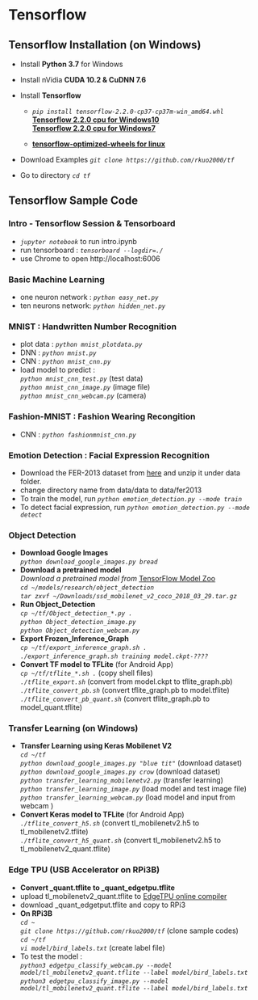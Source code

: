 # Tensorflow 
## Tensorflow Installation (on Windows)
* Install **Python 3.7** for Windows
* Install nVidia **CUDA 10.2 & CuDNN 7.6** 
* Install **Tensorflow** 
  - *`pip install tensorflow-2.2.0-cp37-cp37m-win_amd64.whl`* <br />
  **[Tensorflow 2.2.0 cpu for Windows10](https://github.com/fo40225/tensorflow-windows-wheel/blob/master/2.2.0/py37/CPU%2BGPU/cuda102cudnn76avx2)** <br />
  **[Tensorflow 2.2.0 cpu for Windows7](https://github.com/fo40225/tensorflow-windows-wheel/blob/master/2.2.0/py37/CPU%2BGPU/cuda102cudnn76sse2)** <br />
 
  - **[tensorflow-optimized-wheels for linux](https://github.com/inoryy/tensorflow-optimized-wheels)**  <br />

* Download Examples *`git clone https://github.com/rkuo2000/tf`*
* Go to directory *`cd tf`*
## Tensorflow Sample Code
### Intro - Tensorflow Session & Tensorboard 
* *`jupyter notebook`* to run intro.ipynb
* run tensorboard : *`tensorboard --logdir=./`*
* use Chrome to open http://localhost:6006
### Basic Machine Learning
* one neuron network : *`python easy_net.py`*
* ten neurons network: *`python hidden_net.py`*
### MNIST : Handwritten Number Recognition
* plot data : *`python mnist_plotdata.py`*
* DNN : *`python mnist.py`*
* CNN : *`python mnist_cnn.py`*
* load model to predict : <br />
  *`python mnist_cnn_test.py`* (test data) <br />
  *`python mnist_cnn_image.py`* (image file) <br />
  *`python mnist_cnn_webcam.py`* (camera) <br />
### Fashion-MNIST : Fashion Wearing Recongition
* CNN : *`python fashionmnist_cnn.py`*
### Emotion Detection : Facial Expression Recognition
* Download the FER-2013 dataset from [here](https://anonfile.com/bdj3tfoeba/data_zip) and unzip it under data folder. 
* change directory name from data/data to data/fer2013
* To train the model, run *`python emotion_detection.py --mode train`*
* To detect facial expression, run *`python emotion_detection.py --mode detect`* 
### Object Detection
* **Download Google Images** <br />
*`python download_google_images.py bread`* <br />
* **Download a pretrained model** <br />
*Download a pretrained model from* [TensorFlow Model Zoo](https://github.com/tensorflow/models/blob/master/research/object_detection/g3doc/detection_model_zoo.md) <br />
*`cd ~/models/research/object_detection`* <br />
*`tar zxvf ~/Downloads/ssd_mobilenet_v2_coco_2018_03_29.tar.gz`* <br />
* **Run Object_Detection** <br />
*`cp ~/tf/Object_detection_*.py .`* <br />
*`python Object_detection_image.py`* <br />
*`python Object_detection_webcam.py`* <br />
* **Export Frozen_Inference_Graph** <br />
*`cp ~/tf/export_inference_graph.sh .`* <br />
*`./export_inference_graph.sh training model.ckpt-????`* <br />
* **Convert TF model to TFLite** (for Android App) <br />
*`cp ~/tf/tflite_*.sh .`* (copy shell files) <br />
*`./tflite_export.sh`* (convert from model.ckpt to tflite_graph.pb) <br />
*`./tflite_convert_pb.sh`* (convert tflite_graph.pb to model.tflite) <br />
*`./tflite_convert_pb_quant.sh`* (convert tflite_graph.pb to model_quant.tflite) <br />

### Transfer Learning (on Windows)
* **Transfer Learning using Keras Mobilenet V2** <br />
*`cd ~/tf`* <br />
*`python download_google_images.py "blue tit"`* (download dataset)<br />
*`python download_google_images.py crow`*       (download dataset)<br />
*`python transfer_learning_mobilenetv2.py`* (transfer learning) <br />
*`python transfer_learning_image.py`*  (load model and test image file) <br />
*`python transfer_learning_webcam.py`*  (load model and input from webcam ) <br />
* **Convert Keras model to TFLite** (for Android App) <br />
*`./tflite_convert_h5.sh`* (convert tl_mobilenetv2.h5 to tl_mobilenetv2.tflite) <br />
*`./tflite_convert_h5_quant.sh`* (convert tl_mobilenetv2.h5 to tl_mobilenetv2_quant.tflite) <br />

### Edge TPU (USB Accelerator on RPi3B)
* **Convert _quant.tflite to _quant_edgetpu.tflite** <br />
* upload tl_mobilenetv2_quant.tflite to [EdgeTPU online compiler](https://coral.withgoogle.com/web-compiler/)<br />
* download _quant_edgetput.tflite and copy to RPi3 <br />
* **On RPi3B** <br />
*`cd ~`* <br />
*`git clone https://github.com/rkuo2000/tf`* (clone sample codes)<br />
*`cd ~/tf`* <br />
*`vi model/bird_labels.txt`* (create label file) <br />
* To test the model : <br />
*`python3 edgetpu_classify_webcam.py --model model/tl_mobilenetv2_quant.tflite --label model/bird_labels.txt`* <br />
*`python3 edgetpu_classify_image.py --model model/tl_mobilenetv2_quant.tflite --label model/bird_labels.txt`* <br />
